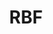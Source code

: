 ---
ee_id: '4345'
site: '1'
type: '2'
long_id: 2016-030 RBF
url: 2016-030-rbf
year: '2016'
medium: Inkjet on Angelica Universal Photomatte 230
commission:
add_credit:
dims: 168 x 95.8 x 4 cm
pitch:
ps:
live_url:
related:
title: RBF
youtube:
imgs: rbf-2016-030-full-database-JH.jpg
subheading:
year2: '2016'
download:
add_credits:
related_code:
! '':
layout: things-i-made
---